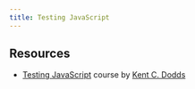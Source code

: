 ```yaml
---
title: Testing JavaScript
---
```


## Resources 
- [Testing JavaScript](https://testingjavascript.com/) course by [Kent C. Dodds](https://kentcdodds.com/)
